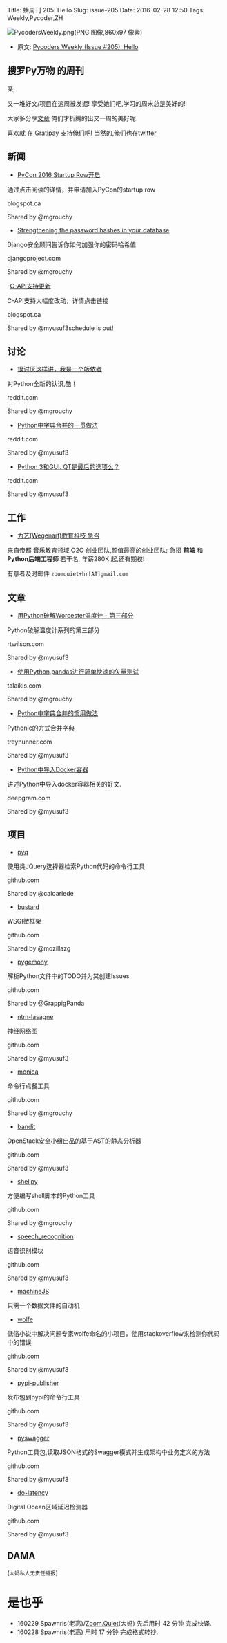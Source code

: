 Title: 蠎周刊 205: Hello 
Slug: issue-205
Date: 2016-02-28 12:50
Tags: Weekly,Pycoder,ZH


![PycodersWeekly.png(PNG 图像,860x97 像素)](http://zoomq.qiniucdn.com/logos/PycodersWeekly.png?imageView2/2/w/360)



- 原文: [Pycoders Weekly (Issue #205): Hello](http://us4.campaign-archive1.com/?u=9735795484d2e4c204da82a29&id=aaa70e6cd8)



## 搜罗Py万物 的周刊

亲,


又一堆好文/项目在这周被发掘!
享受她们吧,学习的周末总是美好的!

大家多分享[文章](http://pycoders.com/submissions/)
俺们才折腾的出又一周的美好呢.

喜欢就
在 [Gratipay](https://www.gratipay.com/PycodersWeekly)
支持俺们吧!
当然的,俺们也在[twitter](http://www.twitter.com/pycoders)


## 新闻

- [PyCon 2016 Startup Row开启](http://pycon.blogspot.ca/2016/02/startups-will-soon-be-pitching-to-join_24.html)

通过点击阅读的详情，并申请加入PyCon的startup row

blogspot.ca

Shared by @mgrouchy
 

- [Strengthening the password hashes in your database](https://www.djangoproject.com/weblog/2016/feb/23/strenghtening-password-hashes/)

Django安全顾问告诉你如何加强你的密码哈希值

djangoproject.com

Shared by @mgrouchy
 

-[C-API支持更新](http://pycon.blogspot.ca/2016/02/startups-will-soon-be-pitching-to-join_24.html) 

C-API支持大幅度改动，详情点击链接

blogspot.ca

Shared by @myusuf3schedule is out!



## 讨论

- [很讨厌这样讲，我是一个皈依者](https://www.reddit.com/r/Python/comments/47gynd/almost_hate_to_say_it_but_im_a_convert/)

对Python全新的认识,酷！ 

reddit.com

Shared by @mgrouchy
 

- [Python中字典合并的一贯做法](https://www.reddit.com/r/Python/comments/477tqv/the_idiomatic_way_to_merge_dictionaries_in_python/)

reddit.com

Shared by @myusuf3
 

- [Python 3和GUI. QT是最后的选项么？](https://www.reddit.com/r/Python/comments/46jyvn/python_3_and_gui_is_qt_the_last_remaining_option/) 

reddit.com

Shared by @myusuf3

## 工作
- [为艺(Wegenart)教育科技 急召](https://github.com/ZoomQuiet/zoomquiet/wiki/Hr4Wegenart)

来自帝都 音乐教育领域 O2O 创业团队,颜值最高的创业团队;
急招 **前端** 和 **Python后端工程师** 若干名, 年薪280K 起,还有期权!

有意者及时邮件 `zoomquiet+hr[AT]gmail.com`


## 文章

- [用Python破解Worcester温度计 - 第三部分](http://blog.rtwilson.com/hacking-the-worcester-wave-thermostat-in-python-part-3/) 

Python破解温度计系列的第三部分

rtwilson.com

Shared by @myusuf3
 
- [使用Python,pandas进行简单快速的矢量测试](http://www.talaikis.com/fast-and-simple-vectorized-backtesting-using-python-pandas/)

talaikis.com

Shared by @mgrouchy
 

- [Python中字典合并的惯用做法](https://treyhunner.com/2016/02/how-to-merge-dictionaries-in-python/)

Pythonic的方式合并字典 

treyhunner.com

Shared by @myusuf3
 

- [Python中导入Docker容器](http://blog.deepgram.com/import-a-docker-container-in-python/)

讲述Python中导入docker容器相关的好文. 

deepgram.com

Shared by @myusuf3


 
## 项目

- [pyq](https://github.com/caioariede/pyq)

使用类JQuery选择器检索Python代码的命令行工具 

github.com

Shared by @caioariede
 

- [bustard](https://github.com/mozillazg/bustard)

WSGI微框架

github.com

Shared by @mozillazg
 

- [pygemony](https://github.com/GrappigPanda/pygemony)

解析Python文件中的TODO并为其创建Issues

github.com

Shared by @GrappigPanda
 

- [ntm-lasagne](https://github.com/snipsco/ntm-lasagne)

神经网络图 

github.com

Shared by @myusuf3
 

- [monica](https://github.com/Zephrys/monica)

命令行点餐工具 

github.com

Shared by @mgrouchy
 

- [bandit](https://github.com/openstack/bandit)

OpenStack安全小组出品的基于AST的静态分析器 

github.com

Shared by @myusuf3
 

- [shellpy](https://github.com/lamerman/shellpy)

方便编写shell脚本的Python工具

github.com

Shared by @mgrouchy
 

- [speech_recognition](https://github.com/Uberi/speech_recognition) 

语音识别模块

github.com

Shared by @myusuf3
 

- [machineJS](https://github.com/ClimbsRocks/machineJS) 

只需一个数据文件的自动机 

- [wolfe](https://github.com/h4ck3rk3y/wolfe)

低俗小说中解决问题专家wolfe命名的小项目，使用stackoverflow来检测你代码中的错误

github.com

Shared by @myusuf3
 

- [pypi-publisher](https://github.com/wdm0006/pypi-publisher)

发布包到pypi的命令行工具

github.com

Shared by @myusuf3
 

- [pyswagger](https://github.com/rightlag/pyswagger)

Python工具包,读取JSON格式的Swagger模式并生成架构中业务定义的方法

github.com

Shared by @myusuf3
 

- [do-latency](https://github.com/dizballanze/do-latency) 

Digital Ocean区域延迟检测器

github.com

Shared by @myusuf3

## DAMA
(`大妈私人无责任播报`)

# 是也乎

- 160229 Spawnris(老高)/[Zoom.Quiet](http://zoomquiet.io/)(大妈) 先后用时 42 分钟 完成快译.
- 160228 Spawnris(老高) 用时 17 分钟 完成格式转抄.
